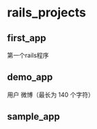 rails_projects
==============

<h2>first_app</h2>
第一个rails程序

<h2>demo_app</h2>
用户
微博（最长为 140 个字符）

<h2>sample_app</h2>